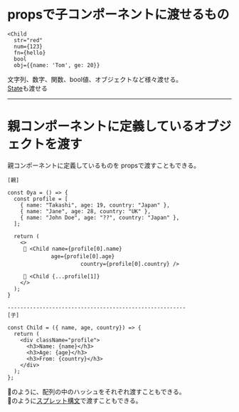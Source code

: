 # propsで子コンポーネントに渡せるもの
~~~
<Child
  str="red"
  num={123}
  fn={hello}
  bool
  obj={{name: 'Tom', ge: 20}}
~~~
文字列、数字、関数、bool値、オブジェクトなど様々渡せる。  
[State](https://github.com/Tarara33/TIL/blob/main/React/React%20ver18/%E3%82%B3%E3%83%B3%E3%83%9D%E3%83%BC%E3%83%8D%E3%83%B3%E3%83%88/State/%E3%83%A1%E3%83%A2/%E3%82%B3%E3%83%B3%E3%83%9D%E3%83%BC%E3%83%8D%E3%83%B3%E3%83%88%E3%81%A8%E3%81%AE%E7%B4%90%E3%81%A5%E3%81%8D.md#%E5%88%87%E3%82%8A%E6%9B%BF%E3%81%88%E3%81%9F%E6%99%82%E3%81%AB-state%E3%82%92%E6%AE%8B%E3%81%97%E3%81%A6%E3%81%8A%E3%81%8D%E3%81%9F%E3%81%84)も渡せる
***

# 親コンポーネントに定義しているオブジェクトを渡す
親コンポーネントに定義しているものを propsで渡すこともできる。
~~~
[親]

const Oya = () => {
  const profile = [
    { name: "Takashi", age: 19, country: "Japan" },
    { name: "Jane", age: 28, country: "UK" },
    { name: "John Doe", age: "??", country: "Japan" },
  ];

  return (
    <>
     🩷 <Child name={profile[0].name}
            　age={profile[0].age}
        　　　　　　　　　country={profile[0].country} />

     🩵 <Child {...profile[1]}
    </>
  );
}

--------------------------------------------------------
[子]

const Child = ({ name, age, country}) => {
  return (
    <div className="profile">
      <h3>Name: {name}</h3>
      <h3>Age: {age}</h3>
      <h3>From: {country}</h3>
    </div>
  );
};
~~~
🩷のように、配列の中のハッシュをそれぞれ渡すこともできる。  
🩵のように[スプレット構文](https://github.com/Tarara33/TIL/blob/main/JavaScript/%E3%82%B9%E3%83%97%E3%83%AC%E3%83%83%E3%83%88%E6%A7%8B%E6%96%87%20%E3%81%A8%20%E3%83%AC%E3%82%B9%E3%83%88%E6%A7%8B%E6%96%87.md)で渡すこともできる。
~~~


